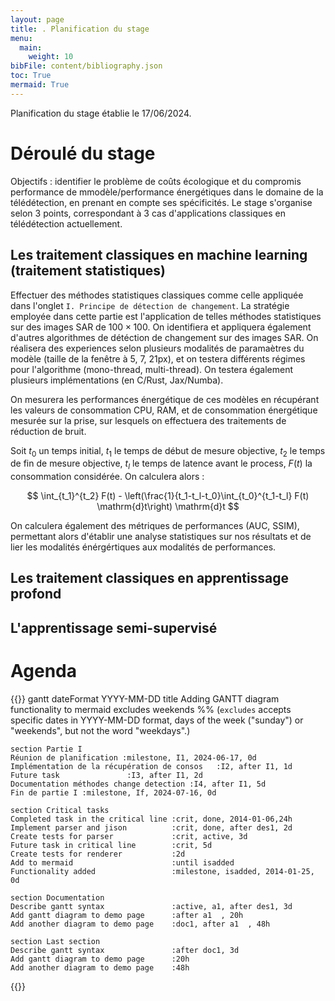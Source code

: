 ```yaml
---
layout: page
title: . Planification du stage
menu:
  main:
    weight: 10
bibFile: content/bibliography.json
toc: True
mermaid: True
---
```


Planification du stage établie le 17/06/2024.

<!--more-->

# Déroulé du stage

Objectifs : identifier le problème de coûts écologique et du compromis performance de mmodèle/performance énergétiques dans le domaine de la télédétection, en prenant en compte ses spécificités.
Le stage s'organise selon 3 points, correspondant à 3 cas d'applications classiques en télédétection actuellement.

## Les traitement classiques en machine learning (traitement statistiques)

Effectuer des méthodes statistiques classiques comme celle appliquée dans l'onglet `I. Principe de détection de changement`.
La stratégie employée dans cette partie est l'application de telles méthodes statistiques sur des images SAR de $100 \times 100$. On identifiera et appliquera également d'autres algorithmes de détéction de changement sur des images SAR.
On réalisera des experiences selon plusieurs modalités de paramaètres du modèle (taille de la fenêtre à 5, 7, 21px), et on testera différents régimes pour l'algorithme (mono-thread, multi-thread). On testera également plusieurs implémentations (en C/Rust, Jax/Numba).

On mesurera les performances énergétique de ces modèles en récupérant les valeurs de consommation CPU, RAM, et de consommation énergétique mesurée sur la prise, sur lesquels on effectuera des traitements de réduction de bruit.

Soit $t_0$ un temps initial, $t_1$ le temps de début de mesure objective, $t_2$ le temps de fin de mesure objective, $t_l$ le temps de latence avant le process, $F(t)$ la consommation considérée. On calculera alors :

$$
\int_{t_1}^{t_2} F(t) - \left(\frac{1}{t_1-t_l-t_0}\int_{t_0}^{t_1-t_l} F(t) \mathrm{d}t\right) \mathrm{d}t
$$

On calculera également des métriques de performances (AUC, SSIM), permettant alors d'établir une analyse statistiques sur nos résultats et de lier les modalités énérgértiques aux modalités de performances.

## Les traitement classiques en apprentissage profond


## L'apprentissage semi-supervisé

# Agenda

{{<mermaid>}}
gantt
    dateFormat  YYYY-MM-DD
    title       Adding GANTT diagram functionality to mermaid
    excludes    weekends
    %% (`excludes` accepts specific dates in YYYY-MM-DD format, days of the week ("sunday") or "weekends", but not the word "weekdays".)

    section Partie I
    Réunion de planification :milestone, I1, 2024-06-17, 0d
    Implémentation de la récupération de consos   :I2, after I1, 1d
    Future task               :I3, after I1, 2d
    Documentation méthodes change detection :I4, after I1, 5d
    Fin de partie I :milestone, If, 2024-07-16, 0d

    section Critical tasks
    Completed task in the critical line :crit, done, 2014-01-06,24h
    Implement parser and jison          :crit, done, after des1, 2d
    Create tests for parser             :crit, active, 3d
    Future task in critical line        :crit, 5d
    Create tests for renderer           :2d
    Add to mermaid                      :until isadded
    Functionality added                 :milestone, isadded, 2014-01-25, 0d

    section Documentation
    Describe gantt syntax               :active, a1, after des1, 3d
    Add gantt diagram to demo page      :after a1  , 20h
    Add another diagram to demo page    :doc1, after a1  , 48h

    section Last section
    Describe gantt syntax               :after doc1, 3d
    Add gantt diagram to demo page      :20h
    Add another diagram to demo page    :48h

{{</mermaid>}}